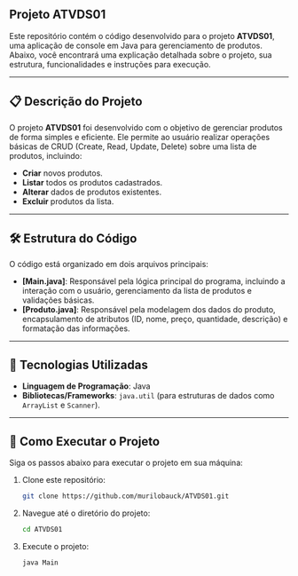 ## Projeto ATVDS01

Este repositório contém o código desenvolvido para o projeto **ATVDS01**, uma aplicação de console em Java para gerenciamento de produtos. Abaixo, você encontrará uma explicação detalhada sobre o projeto, sua estrutura, funcionalidades e instruções para execução.

---

## 📋 Descrição do Projeto

O projeto **ATVDS01** foi desenvolvido com o objetivo de gerenciar produtos de forma simples e eficiente. Ele permite ao usuário realizar operações básicas de CRUD (Create, Read, Update, Delete) sobre uma lista de produtos, incluindo:

- **Criar** novos produtos.
- **Listar** todos os produtos cadastrados.
- **Alterar** dados de produtos existentes.
- **Excluir** produtos da lista.

---

## 🛠️ Estrutura do Código

O código está organizado em dois arquivos principais:

- **[Main.java]**: Responsável pela lógica principal do programa, incluindo a interação com o usuário, gerenciamento da lista de produtos e validações básicas.
- **[Produto.java]**: Responsável pela modelagem dos dados do produto, encapsulamento de atributos (ID, nome, preço, quantidade, descrição) e formatação das informações.

---

## 🚀 Tecnologias Utilizadas

- **Linguagem de Programação**: Java
- **Bibliotecas/Frameworks**: `java.util` (para estruturas de dados como `ArrayList` e `Scanner`).

---

## 📂 Como Executar o Projeto

Siga os passos abaixo para executar o projeto em sua máquina:

1. Clone este repositório:
   ```bash
   git clone https://github.com/murilobauck/ATVDS01.git

 2. Navegue até o diretório do projeto:
    ```bash
    cd ATVDS01
    ```
3. Execute o projeto:
    ```bash
    java Main
    ```